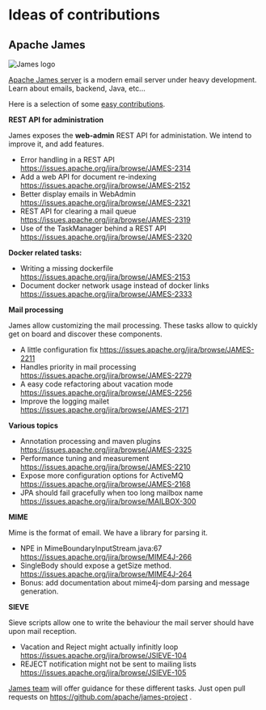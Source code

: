 # Ideas of contributions

## Apache James

![James logo](http://james.apache.org/images/logos/james-logo.png)

[Apache James server](http://james.apache.org/#third) is a modern email server under heavy development. Learn about emails, backend, Java, etc...

Here is a selection of some [easy contributions](https://issues.apache.org/jira/issues/?jql=project%20%3D%20JAMES%20AND%20resolution%20%3D%20Unresolved%20AND%20labels%20%3D%20newbie%20ORDER%20BY%20priority%20DESC%2C%20updated%20DESC).

**REST API for administration**

James exposes the **web-admin** REST API for administation. We intend to improve it, and add features.

 - Error handling in a REST API https://issues.apache.org/jira/browse/JAMES-2314
 - Add a web API for document re-indexing https://issues.apache.org/jira/browse/JAMES-2152
 - Better display emails in WebAdmin https://issues.apache.org/jira/browse/JAMES-2321
 - REST API for clearing a mail queue https://issues.apache.org/jira/browse/JAMES-2319
 - Use of the TaskManager behind a REST API https://issues.apache.org/jira/browse/JAMES-2320

**Docker related tasks:**

 - Writing a missing dockerfile https://issues.apache.org/jira/browse/JAMES-2153
 - Document docker network usage instead of docker links https://issues.apache.org/jira/browse/JAMES-2333

**Mail processing**

James allow customizing the mail processing. These tasks allow to quickly get on board and discover these components.

- A little configuration fix https://issues.apache.org/jira/browse/JAMES-2211
 - Handles priority in mail processing https://issues.apache.org/jira/browse/JAMES-2279
 - A easy code refactoring about vacation mode https://issues.apache.org/jira/browse/JAMES-2256
 - Improve the logging mailet https://issues.apache.org/jira/browse/JAMES-2171

**Various topics**

 - Annotation processing and maven plugins https://issues.apache.org/jira/browse/JAMES-2325
 - Performance tuning and measurement https://issues.apache.org/jira/browse/JAMES-2210
 - Expose more configuration options for ActiveMQ https://issues.apache.org/jira/browse/JAMES-2168
 - JPA should fail gracefully when too long mailbox name https://issues.apache.org/jira/browse/MAILBOX-300
 
 **MIME**
 
 Mime is the format of email. We have a library for parsing it.
 
  - NPE in MimeBoundaryInputStream.java:67 https://issues.apache.org/jira/browse/MIME4J-266
  - SingleBody should expose a getSize method. https://issues.apache.org/jira/browse/MIME4J-264
  - Bonus: add documentation about mime4j-dom parsing and message generation.
 
 **SIEVE**
 
 Sieve scripts allow one to write the behaviour the mail server should have upon mail reception.
 
  - Vacation and Reject might actually infinitly loop https://issues.apache.org/jira/browse/JSIEVE-104
  - REJECT notification might not be sent to mailing lists https://issues.apache.org/jira/browse/JSIEVE-105
 
 [James team](https://gitter.im/apache/james-project) will offer guidance for these different tasks. Just open pull requests on https://github.com/apache/james-project .
